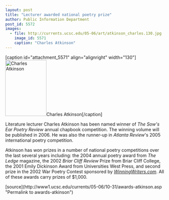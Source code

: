 ```yaml
---
layout: post
title: "Lecturer awarded national poetry prize"
author: Public Information Department
post_id: 5572
images:
  - file: http://currents.ucsc.edu/05-06/art/atkinson_charles.130.jpg
    image_id: 5571
    caption: "Charles Atkinson"
---
```


[caption id="attachment_5571" align="alignright" width="130"]<a href="http://localhost/mysite/wp-content/uploads/2005/10/atkinson_charles.130.jpg"><img class="size-full wp-image-5571" src="http://localhost/mysite/wp-content/uploads/2005/10/atkinson_charles.130.jpg" alt="Charles Atkinson" width="130" height="177" /></a>Charles Atkinson[/caption]
<a name="content" id="content"></a>
<p>
  Literature lecturer Charles Atkinson has been named winner of <i>The Sow's Ear Poetry Review</i> annual chapbook competition. The winning volume will be published in 2006. He was also the runner-up in <i>Atlanta Review</i>'s 2005 international poetry competition.
</p>
<p>
  Atkinson has won prizes in a number of national poetry competitions over the last several years including: the 2004 annual poetry award from <i>The Ledge</i> magazine, the 2002 <i>Briar Cliff Review</i> Prize from Briar Cliff College, the 2001 Emily Dickinson Award from Universities West Press, and second prize in the 2002 War Poetry Contest sponsored by <a href="http://www.winningwriters.com/"><i>WinningWriters.com</i></a>. All of these awards carry prizes of $1,000.
</p>
[source](http://www1.ucsc.edu/currents/05-06/10-31/awards-atkinson.asp "Permalink to awards-atkinson")
